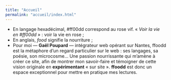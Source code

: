 ```yaml
---
title: "Accueil"
permalink: "accueil/index.html"
---
```

* En langage hexadécimal, #ff00dd correspond au rose vif.&nbsp;«&nbsp;_Voir la vie en #ff00dd_&nbsp;»&nbsp;: voir la vie en rose&nbsp;;
* En anglais, _food_ signifie la nourriture&nbsp;;
* Pour moi&nbsp;—&nbsp;**Gaël Poupard**&nbsp;—&nbsp;intégrateur web opérant&nbsp;sur Nantes, ffoodd est la métaphore d’un regard particulier sur le web&nbsp;: ses langages, sa poésie, son microcosme… Une passion nourrissante qui m’amène à créer ce site, afin de montrer mon savoir-faire et témoigner de cette vision originale en **expérimentant** «&nbsp;sur site&nbsp;». **ffoodd** est donc un espace exceptionnel pour mettre en pratique mes lectures.